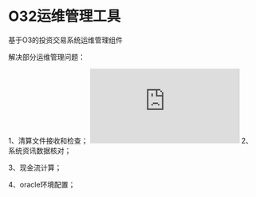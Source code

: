 # O32运维管理工具
基于O3的投资交易系统运维管理组件

解决部分运维管理问题：

1、清算文件接收和检查；
![清算文件检查脚本](https://github.com/QingYu2017/O32-Trade-MGR-Tools/blob/O32%E8%BF%90%E7%BB%B4%E7%AE%A1%E7%90%86%E9%85%8D%E5%A5%97%E5%B7%A5%E5%85%B7/fileCheck%20V1.1.sh)
2、系统资讯数据核对；

3、现金流计算；

4、oracle环境配置；
